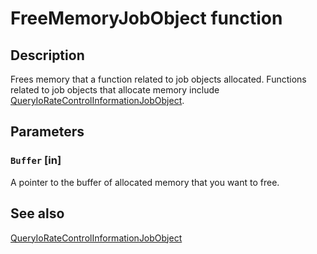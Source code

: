# FreeMemoryJobObject function

## Description

Frees memory that a function related to job objects allocated. Functions related to job objects that allocate memory include [QueryIoRateControlInformationJobObject](https://learn.microsoft.com/windows/desktop/api/jobapi2/nf-jobapi2-queryioratecontrolinformationjobobject).

## Parameters

### `Buffer` [in]

A pointer to the buffer of allocated memory that you want to free.

## See also

[QueryIoRateControlInformationJobObject](https://learn.microsoft.com/windows/desktop/api/jobapi2/nf-jobapi2-queryioratecontrolinformationjobobject)